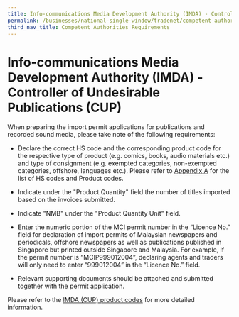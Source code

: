 ```yaml
---
title: Info-communications Media Development Authority (IMDA) - Controller of Undesirable Publications (CUP)
permalink: /businesses/national-single-window/tradenet/competent-authorities-requirements/CUP
third_nav_title: Competent Authorities Requirements
---
```



# Info-communications Media Development Authority (IMDA) - Controller of Undesirable Publications (CUP)

When preparing the import permit applications for publications and recorded sound media, please take note of the following requirements:

-   Declare the correct HS code and the corresponding product code for the respective type of product (e.g. comics, books, audio materials etc.) and type of consignment (e.g. exempted categories, non-exempted categories, offshore, languages etc.). Please refer to  [Appendix A](/documents/about-us/AppendixAHScodes.pdf)  for the list of HS codes and Product codes.

-   Indicate under the "Product Quantity" field the number of titles imported based on the invoices submitted.

-   Indicate "NMB" under the "Product Quantity Unit" field.
-   Enter the numeric portion of the MCI permit number in the “Licence No.” field for declaration of import permits of Malaysian newspapers and periodicals, offshore newspapers as well as publications published in Singapore but printed outside Singapore and Malaysia. For example, if the permit number is “MCIP999012004”, declaring agents and traders will only need to enter “999012004” in the “Licence No.” field.

-   Relevant supporting documents should be attached and submitted together with the permit application.

Please refer to the [IMDA (CUP) product codes](/documents/about-us/AppendixAHScodes.pdf) for more detailed information.
